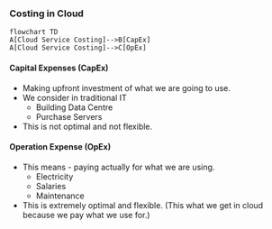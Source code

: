 ### Costing in Cloud


```mermaid
flowchart TD
A[Cloud Service Costing]-->B[CapEx]
A[Cloud Service Costing]-->C[OpEx]
```

#### Capital Expenses (CapEx)
- Making upfront investment of what we are going to use.
- We consider in traditional IT
  - Building Data Centre
  - Purchase Servers
- This is not optimal and not flexible.


#### Operation Expense (OpEx)
- This means - paying actually for what we are using.
  - Electricity
  - Salaries
  - Maintenance
- This is extremely optimal and flexible. (This what we get in cloud because we pay what we use for.)